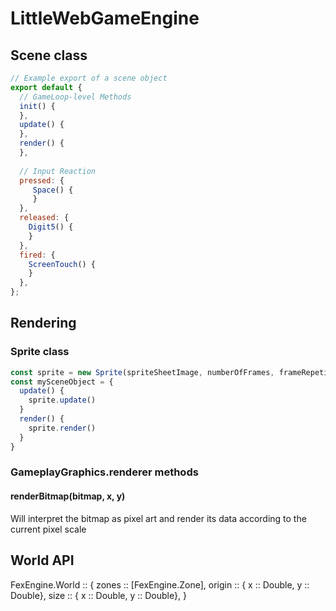 # LittleWebGameEngine

## Scene class

```javascript
// Example export of a scene object
export default {
  // GameLoop-level Methods
  init() {
  },
  update() {
  },
  render() {
  },
  
  // Input Reaction
  pressed: {
     Space() {
     }
  },
  released: {
    Digit5() {
    }
  },
  fired: {
    ScreenTouch() {
    }
  },
};
```

  ## Rendering
  ### Sprite class
  ```javascript
  const sprite = new Sprite(spriteSheetImage, numberOfFrames, frameRepetitions, graphics)
  const mySceneObject = {
    update() {
      sprite.update()
    }
    render() {
      sprite.render()
    }
  }
   ```
  
  ### GameplayGraphics.renderer methods
  #### renderBitmap(bitmap, x, y)
  Will interpret the bitmap as pixel art and render its data according to the current pixel scale
  
  ## World API
  FexEngine.World :: {
    zones :: [FexEngine.Zone],
    origin :: { x :: Double, y :: Double},
    size :: { x :: Double, y :: Double},
  }
